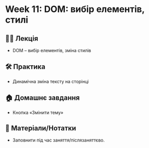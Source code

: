 # Week 11: DOM: вибір елементів, стилі

## 🧑‍🏫 Лекція
- DOM – вибір елементів, зміна стилів

## 🛠 Практика
- Динамічна зміна тексту на сторінці

## 🏠 Домашнє завдання
- Кнопка «Змінити тему»

## 📎 Матеріали/Нотатки
- Заповнити під час заняття/післязаняттєво.